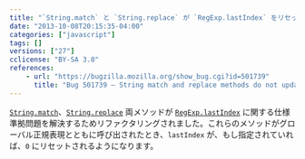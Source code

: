 ```yaml
---
title: "`String.match` と `String.replace` が `RegExp.lastIndex` をリセットするようになりました"
date: "2013-10-08T20:15:35-04:00"
categories: ["javascript"]
tags: []
versions: ["27"]
cclicense: "BY-SA 3.0"
references:
    - url: "https://bugzilla.mozilla.org/show_bug.cgi?id=501739"
      title: "Bug 501739 – String match and replace methods do not update global regexp lastIndex per ES3&5"
---
```

[`String.match`](https://developer.mozilla.org/docs/Web/JavaScript/Reference/Global_Objects/String/match)、[`String.replace`](https://developer.mozilla.org/docs/Web/JavaScript/Reference/Global_Objects/String/replace) 両メソッドが [`RegExp.lastIndex`](https://developer.mozilla.org/docs/Web/JavaScript/Reference/Global_Objects/RegExp/lastIndex) に関する仕様準拠問題を解決するためリファクタリングされました。これらのメソッドがグローバル正規表現とともに呼び出されたとき、`lastIndex` が、もし指定されていれば、`0` にリセットされるようになります。
